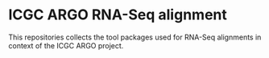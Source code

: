 # ICGC ARGO RNA-Seq alignment

This repositories collects the tool packages used for RNA-Seq alignments in context of the ICGC ARGO project.
